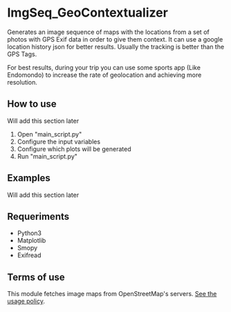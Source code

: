 # ImgSeq_GeoContextualizer
Generates an image sequence of maps with the locations from a set of photos with GPS Exif data in order to give them context.
It can use a google location history json for better results. Usually the tracking is better than the GPS Tags.

For best results, during your trip you can use some sports app (Like Endomondo) to increase the rate of geolocation and achieving more resolution.

## How to use
Will add this section later
1. Open "main_script.py"
2. Configure the input variables
3. Configure which plots will be generated
3. Run "main_script.py"

## Examples
Will add this section later

## Requeriments
* Python3
* Matplotlib
* Smopy
* Exifread

## Terms of use
This module fetches image maps from OpenStreetMap's servers. [See the usage policy](https://operations.osmfoundation.org/policies/tiles/).
